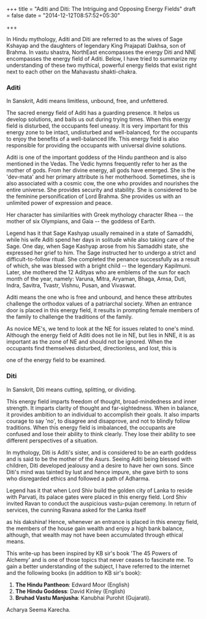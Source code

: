 +++
title = "Aditi and Diti: The Intriguing and Opposing Energy Fields"
draft = false
date = "2014-12-12T08:57:52+05:30"

+++

In Hindu mythology, Aditi and Diti are referred to as the wives of Sage Kshayap and the daughters of legendary King Prajapati Dakhsa, son of Brahma. In vastu shastra, NorthEast encompasses the energy Diti and NNE encompasses the energy field of Aditi. Below, I have tried to summarize my understanding of these two mythical, powerful energy fields that exist right next to each other on the Mahavastu shakti-chakra.

### Aditi

In Sanskrit, Aditi means limitless, unbound, free, and unfettered.

The sacred energy field of Aditi has a guarding presence. It helps us develop solutions, and bails us out during trying times. When this energy field is disturbed, the occupants feel uneasy. It is very important for this energy zone to be intact, undisturbed and well-balanced, for the occupants to enjoy the benefits of a well-balanced life. This energy field is also responsible for providing the occupants with universal divine solutions.

Aditi is one of the important goddess of the Hindu pantheon and is also mentioned in the Vedas. The Vedic hymns frequently refer to her as the mother of gods. From her divine energy, all gods have emerged. She is the 'dev-mata' and her primary attribute is her motherhood. Sometimes, she is also associated with a cosmic cow, the one who provides and nourishes the entire universe. She provides security and stability. She is considered to be the feminine personification of Lord Brahma. She provides us with an unlimited power of expression and peace.

Her character has similarities with Greek mythology character Rhea -- the mother of six Olympians, and Gaia -- the goddess of Earth.

Legend has it that Sage Kashyap usually remained in a state of Samaddhi, while his wife Aditi spend her days in solitude while also taking care of the Sage. One day, when Sage Kashyap arose from his Samaddhi state, she expressed her grief to him. The Sage instructed her to undergo a strict and difficult-to-follow ritual. She completed the penance successfully as a result of which, she was blessed with a bright child -- the legendary Kapilmuni. Later, she mothered the 12 Adityas who are emblems of the sun for each month of the year, namely: Varuna, Mitra, Aryaman, Bhaga, Amsa, Duti, Indra, Savitra, Tvastr, Vishnu, Pusan, and Vivaswat.

Aditi means the one who is free and unbound, and hence these attributes challenge the orthodox values of a patriarchal society. When an entrance door is placed in this energy field, it results in prompting female members of the family to challenge the traditions of the family.

As novice ME's, we tend to look at the NE for issues related to one's mind. Although the energy field of Aditi does not lie in NE, but lies in NNE, it is as important as the zone of NE and should not be ignored. When the occupants find themselves disturbed, directionless, and lost, this is

one of the energy field to be examined.

### Diti

In Sanskrit, Diti means cutting, splitting, or dividing.

This energy field imparts freedom of thought, broad-mindedness and inner strength. It imparts clarity of thought and far-sightedness. When in balance, it provides ambition to an individual to accomplish their goals. It also imparts courage to say 'no', to disagree and disapprove, and not to blindly follow traditions. When this energy field is imbalanced, the occupants are confused and lose their ability to think clearly. They lose their ability to see different perspectives of a situation.

In mythology, Diti is Aditi's sister, and is considered to be an earth goddess and is said to be the mother of the Asurs. Seeing Aditi being blessed with children, Diti developed jealousy and a desire to have her own sons. Since Diti's mind was tainted by lust and hence impure, she gave birth to sons who disregarded ethics and followed a path of Adharma.

Legend has it that when Lord Shiv build the golden city of Lanka to reside with Parvati, its palace gates were placed in this energy field. Lord Shiv invited Ravan to conduct the auspicious vastu-pujan ceremony. In return of services, the cunning Ravana asked for the Lanka itself

as his dakshina! Hence, whenever an entrance is placed in this energy field, the members of the house gain wealth and enjoy a high bank balance, although, that wealth may not have been accumulated through ethical means.

This write-up has been inspired by KB sir's book 'The 45 Powers of Alchemy' and is one of those topics that never ceases to fascinate me. To gain a better understanding of the subject, I have referred to the internet and the following books (in addition to KB sir's book):

1. **The Hindu Pantheon**: Edward Moor (English)
2. **The Hindu Goddess**: David Kinley (English)
3. **Bruhad Vastu Manjusha**: Kanubhai Purohit (Gujarati).

Acharya Seema Karecha.
